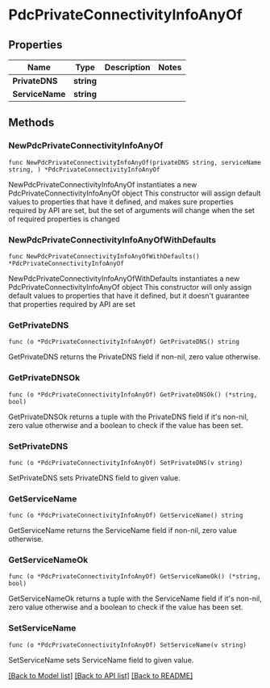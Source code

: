 # PdcPrivateConnectivityInfoAnyOf

## Properties

Name | Type | Description | Notes
------------ | ------------- | ------------- | -------------
**PrivateDNS** | **string** |  | 
**ServiceName** | **string** |  | 

## Methods

### NewPdcPrivateConnectivityInfoAnyOf

`func NewPdcPrivateConnectivityInfoAnyOf(privateDNS string, serviceName string, ) *PdcPrivateConnectivityInfoAnyOf`

NewPdcPrivateConnectivityInfoAnyOf instantiates a new PdcPrivateConnectivityInfoAnyOf object
This constructor will assign default values to properties that have it defined,
and makes sure properties required by API are set, but the set of arguments
will change when the set of required properties is changed

### NewPdcPrivateConnectivityInfoAnyOfWithDefaults

`func NewPdcPrivateConnectivityInfoAnyOfWithDefaults() *PdcPrivateConnectivityInfoAnyOf`

NewPdcPrivateConnectivityInfoAnyOfWithDefaults instantiates a new PdcPrivateConnectivityInfoAnyOf object
This constructor will only assign default values to properties that have it defined,
but it doesn't guarantee that properties required by API are set

### GetPrivateDNS

`func (o *PdcPrivateConnectivityInfoAnyOf) GetPrivateDNS() string`

GetPrivateDNS returns the PrivateDNS field if non-nil, zero value otherwise.

### GetPrivateDNSOk

`func (o *PdcPrivateConnectivityInfoAnyOf) GetPrivateDNSOk() (*string, bool)`

GetPrivateDNSOk returns a tuple with the PrivateDNS field if it's non-nil, zero value otherwise
and a boolean to check if the value has been set.

### SetPrivateDNS

`func (o *PdcPrivateConnectivityInfoAnyOf) SetPrivateDNS(v string)`

SetPrivateDNS sets PrivateDNS field to given value.


### GetServiceName

`func (o *PdcPrivateConnectivityInfoAnyOf) GetServiceName() string`

GetServiceName returns the ServiceName field if non-nil, zero value otherwise.

### GetServiceNameOk

`func (o *PdcPrivateConnectivityInfoAnyOf) GetServiceNameOk() (*string, bool)`

GetServiceNameOk returns a tuple with the ServiceName field if it's non-nil, zero value otherwise
and a boolean to check if the value has been set.

### SetServiceName

`func (o *PdcPrivateConnectivityInfoAnyOf) SetServiceName(v string)`

SetServiceName sets ServiceName field to given value.



[[Back to Model list]](../README.md#documentation-for-models) [[Back to API list]](../README.md#documentation-for-api-endpoints) [[Back to README]](../README.md)


